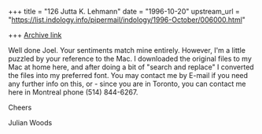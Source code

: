 +++
title = "126 Jutta K. Lehmann"
date = "1996-10-20"
upstream_url = "https://list.indology.info/pipermail/indology/1996-October/006000.html"

+++
[Archive link](https://list.indology.info/pipermail/indology/1996-October/006000.html)

Well done Joel. Your sentiments match mine entirely. However, I'm a 
little puzzled by your reference to the Mac. I downloaded the original 
files to my Mac at home here, and after doing a bit of "search and 
replace" I converted the files into my preferred font. You may contact me 
by E-mail if you need any further info on this, or - since you are in 
Toronto, you can contact me here in Montreal phone (514) 844-6267. 

Cheers

Julian Woods





